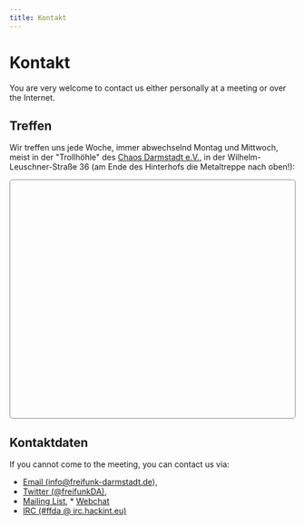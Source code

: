```yaml
---
title: Kontakt
---
```



Kontakt
=======

You are very welcome to contact us either personally at a meeting or over the Internet.

Treffen
-------

Wir treffen uns jede Woche, immer abwechselnd Montag und Mittwoch, meist in der "Trollhöhle" des <a href="https://chaos-darmstadt.de/">Chaos Darmstadt e.V.</a>, in der  Wilhelm-Leuschner-Straße 36 (am Ende des Hinterhofs die Metaltreppe nach oben!):

<div id="map" style="height: 30em; border: 1px solid #888888; border-radius:5px; margin: 1em 0;"></div>
		
Kontaktdaten
------------

If you cannot come to the meeting, you can contact us via:</p>


* <a href="mailto:info@freifunk-darmstadt.de">Email (info@freifunk-darmstadt.de)</a>,
* <a href=	"http://www.twitter.com/freifunkDA">Twitter (@freifunkDA)</a>,
* <a href="http://lists.freifunk.net/mailman/listinfo/darmstadt-freifunk.net">Mailing List</a>, * <a href="https://kthx.de:9090/?channels=ffda">Webchat</a>
* <a href="irc://irc.hackint.eu/ffda">IRC (#ffda @ irc.hackint.eu)</a>
